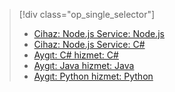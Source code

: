 > [!div class="op_single_selector"]
> * [Cihaz: Node.js Service: Node.js](../articles/iot-hub/iot-hub-node-node-schedule-jobs.md)
> * [Cihaz: Node.js Service: C#](../articles/iot-hub/iot-hub-csharp-node-schedule-jobs.md)
> * [Aygıt: C# hizmet: C#](../articles/iot-hub/iot-hub-csharp-csharp-schedule-jobs.md)
> * [Aygıt: Java hizmet: Java](../articles/iot-hub/iot-hub-java-java-schedule-jobs.md)
> * [Aygıt: Python hizmet: Python](../articles/iot-hub/iot-hub-python-python-schedule-jobs.md)
